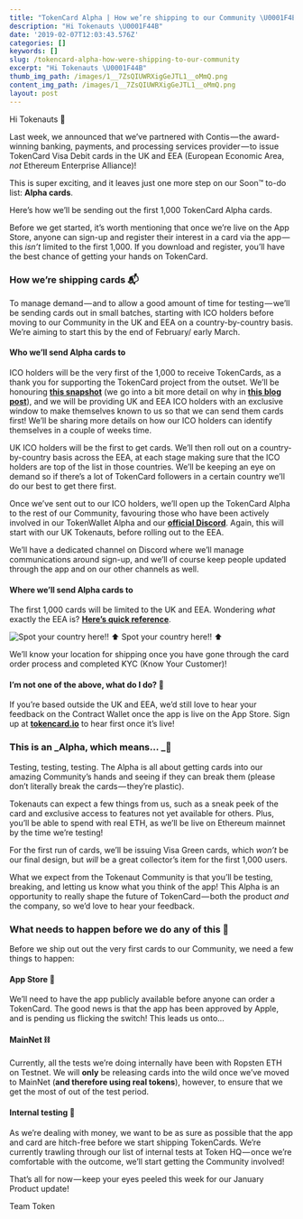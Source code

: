 ```yaml
---
title: "TokenCard Alpha | How we’re shipping to our Community \U0001F4EC"
description: "Hi Tokenauts \U0001F44B"
date: '2019-02-07T12:03:43.576Z'
categories: []
keywords: []
slug: /tokencard-alpha-how-were-shipping-to-our-community
excerpt: "Hi Tokenauts \U0001F44B"
thumb_img_path: /images/1__7ZsQIUWRXigGeJTL1__oMmQ.png
content_img_path: /images/1__7ZsQIUWRXigGeJTL1__oMmQ.png
layout: post
---
```



Hi Tokenauts 👋

Last week, we announced that we’ve partnered with Contis — the award-winning banking, payments, and processing services provider — to issue TokenCard Visa Debit cards in the UK and EEA (European Economic Area, _not_ Ethereum Enterprise Alliance)!

This is super exciting, and it leaves just one more step on our Soon™️ to-do list: **Alpha cards**.

Here’s how we’ll be sending out the first 1,000 TokenCard Alpha cards.

Before we get started, it’s worth mentioning that once we’re live on the App Store, anyone can sign-up and register their interest in a card via the app — this _isn’t_ limited to the first 1,000. If you download and register, you’ll have the best chance of getting your hands on TokenCard.

### How we’re shipping cards 📬

To manage demand — and to allow a good amount of time for testing — we’ll be sending cards out in small batches, starting with ICO holders before moving to our Community in the UK and EEA on a country-by-country basis. We’re aiming to start this by the end of February/ early March.

#### **Who we’ll send Alpha cards to**

ICO holders will be the very first of the 1,000 to receive TokenCards, as a thank you for supporting the TokenCard project from the outset. We’ll be honouring [**this snapshot**](https://github.com/MonolithDAO/token/blob/master/TKN%20holder%20top%201000%20snapshot.pdf) (we go into a bit more detail on why in [**this blog post**](https://medium.com/monolithstudio/tokencard-mvp-distribution-whos-in-d4f3801e83ca)), and we will be providing UK and EEA ICO holders with an exclusive window to make themselves known to us so that we can send them cards first! We’ll be sharing more details on how our ICO holders can identify themselves in a couple of weeks time.

UK ICO holders will be the first to get cards. We’ll then roll out on a country-by-country basis across the EEA, at each stage making sure that the ICO holders are top of the list in those countries. We’ll be keeping an eye on demand so if there’s a lot of TokenCard followers in a certain country we’ll do our best to get there first.

Once we’ve sent out to our ICO holders, we’ll open up the TokenCard Alpha to the rest of our Community, favouring those who have been actively involved in our TokenWallet Alpha and our [**official Discord**](https://discord.gg/RhxpjpX). Again, this will start with our UK Tokenauts, before rolling out to the EEA.

We’ll have a dedicated channel on Discord where we’ll manage communications around sign-up, and we’ll of course keep people updated through the app and on our other channels as well.

#### Where we’ll send Alpha cards to

The first 1,000 cards will be limited to the UK and EEA. Wondering _what_ exactly the EEA is? [**Here’s quick reference**](https://www.gov.uk/eu-eea).

![Spot your country here!! ⬆️](images/1__jEfwzlaDvuNSIyExQ9jztQ.png)
Spot your country here!! ⬆️

We’ll know your location for shipping once you have gone through the card order process and completed KYC (Know Your Customer)!

#### I’m not one of the above, what do I do? 👋

If you’re based outside the UK and EEA, we’d still love to hear your feedback on the Contract Wallet once the app is live on the App Store. Sign up at [**tokencard.io**](https://tokencard.io/) to hear first once it’s live!

### This is an _Alpha, which means… _🔨

Testing, testing, testing. The Alpha is all about getting cards into our amazing Community’s hands and seeing if they can break them (please don’t literally break the cards — they’re plastic).

Tokenauts can expect a few things from us, such as a sneak peek of the card and exclusive access to features not yet available for others. Plus, you’ll be able to spend with real ETH, as we’ll be live on Ethereum mainnet by the time we’re testing!

For the first run of cards, we’ll be issuing Visa Green cards, which _won’t_ be our final design, but _will_ be a great collector’s item for the first 1,000 users.

What we expect from the Tokenaut Community is that you’ll be testing, breaking, and letting us know what you think of the app! This Alpha is an opportunity to really shape the future of TokenCard — both the product _and_ the company, so we’d love to hear your feedback.

### What needs to happen before we do any of this 🚀

Before we ship out out the very first cards to our Community, we need a few things to happen:

#### **App Store** 🍏

We’ll need to have the app publicly available before anyone can order a TokenCard. The good news is that the app has been approved by Apple, and is pending us flicking the switch! This leads us onto…

#### **MainNet** ⛓

Currently, all the tests we’re doing internally have been with Ropsten ETH on Testnet. We will **only** be releasing cards into the wild once we’ve moved to MainNet (**and therefore using real tokens**), however, to ensure that we get the most of out of the test period.

#### **Internal testing** 🔨

As we’re dealing with money, we want to be as sure as possible that the app and card are hitch-free before we start shipping TokenCards. We’re currently trawling through our list of internal tests at Token HQ — once we’re comfortable with the outcome, we’ll start getting the Community involved!

That’s all for now — keep your eyes peeled this week for our January Product update!

Team Token